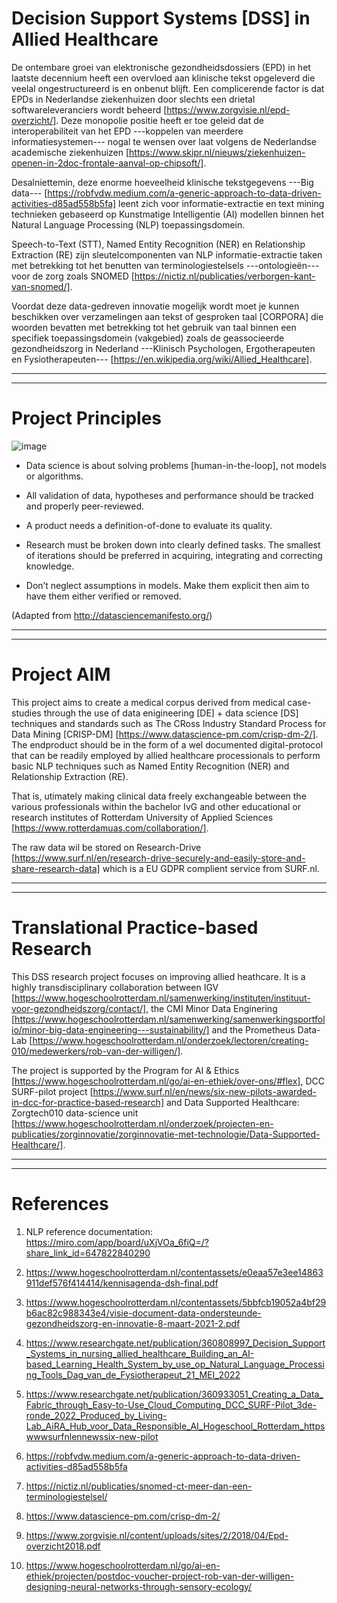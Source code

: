 # Decision Support Systems [DSS] in Allied Healthcare
De ontembare groei van elektronische gezondheidsdossiers (EPD) in het laatste decennium heeft een overvloed aan klinische tekst opgeleverd die veelal ongestructureerd is en onbenut blijft.  Een complicerende factor is dat EPDs in Nederlandse ziekenhuizen door slechts een drietal softwareleveranciers wordt beheerd
[https://www.zorgvisie.nl/epd-overzicht/]. Deze monopolie positie heeft er toe geleid dat de interoperabiliteit van het EPD ---koppelen van  meerdere informatiesystemen--- nogal te wensen over laat volgens de Nederlandse academische ziekenhuizen [https://www.skipr.nl/nieuws/ziekenhuizen-openen-in-2doc-frontale-aanval-op-chipsoft/].

Desalniettemin, deze enorme hoeveelheid klinische tekstgegevens ---Big data---  [https://robfvdw.medium.com/a-generic-approach-to-data-driven-activities-d85ad558b5fa] leent zich voor informatie-extractie en text mining technieken gebaseerd op Kunstmatige Intelligentie (AI) modellen binnen het Natural Language Processing (NLP) toepassingsdomein. 

Speech-to-Text (STT), Named Entity Recognition (NER) en Relationship Extraction (RE) zijn sleutelcomponenten van NLP informatie-extractie taken met betrekking tot het benutten van terminologiestelsels ---ontologieën--- voor de zorg zoals SNOMED [https://nictiz.nl/publicaties/verborgen-kant-van-snomed/].

Voordat deze data-gedreven innovatie mogelijk wordt moet je kunnen beschikken over verzamelingen aan tekst of gesproken taal [CORPORA] die woorden bevatten met betrekking tot het gebruik van taal binnen een specifiek toepassingsdomein (vakgebied) zoals de geassocieerde gezondheidszorg in Nederland ---Klinisch Psychologen, Ergotherapeuten en Fysiotherapeuten--- [https://en.wikipedia.org/wiki/Allied_Healthcare].

***********
***********

# Project Principles 

![image](https://user-images.githubusercontent.com/684692/190854318-53c7040b-9d54-4cc7-a19a-a281349d6145.png)

- Data science is about solving problems [human-in-the-loop], not models or algorithms.

- All validation of data, hypotheses and performance should be tracked and properly peer-reviewed.

- A product needs a definition-of-done to evaluate its quality.

- Research must be broken down into clearly defined tasks. The smallest of iterations should be preferred in acquiring, integrating and correcting knowledge.

- Don’t neglect assumptions in models. Make them explicit then aim to have them either verified or removed.

(Adapted from http://datasciencemanifesto.org/)

***********
***********

# Project AIM

This project aims to create a medical corpus derived from medical case-studies through the use of data enigineering [DE] + data science [DS] techniques and standards such as The CRoss Industry Standard Process for Data Mining [CRISP-DM] [https://www.datascience-pm.com/crisp-dm-2/]. The endproduct should be in the form of a wel documented digital-protocol that can be readily employed by allied healthcare processionals to perform basic NLP techniques such as Named Entity Recognition (NER) and Relationship Extraction (RE).

That is, utimately making clinical data freely exchangeable between the various professionals within the bachelor IvG and other educational or research institutes of Rotterdam University of Applied Sciences [https://www.rotterdamuas.com/collaboration/].

The raw data wil be stored on Research-Drive [https://www.surf.nl/en/research-drive-securely-and-easily-store-and-share-research-data] which is a EU GDPR complient service from SURF.nl. 

***********
***********

# Translational Practice-based Research
This DSS research project focuses on improving allied heathcare. It is a highly transdisciplinary collaboration between 
IGV [https://www.hogeschoolrotterdam.nl/samenwerking/instituten/instituut-voor-gezondheidszorg/contact/], the CMI Minor Data Enginering [https://www.hogeschoolrotterdam.nl/samenwerking/samenwerkingsportfolio/minor-big-data-engineering---sustainability/] and the Prometheus Data-Lab [https://www.hogeschoolrotterdam.nl/onderzoek/lectoren/creating-010/medewerkers/rob-van-der-willigen/].

The project is supported by the Program for AI & Ethics [https://www.hogeschoolrotterdam.nl/go/ai-en-ethiek/over-ons/#flex], DCC SURF-pilot project [https://www.surf.nl/en/news/six-new-pilots-awarded-in-dcc-for-practice-based-research] and Data Supported Healthcare: Zorgtech010 data-science unit
[https://www.hogeschoolrotterdam.nl/onderzoek/projecten-en-publicaties/zorginnovatie/zorginnovatie-met-technologie/Data-Supported-Healthcare/].

***********
***********

# References

1. NLP reference documentation: https://miro.com/app/board/uXjVOa_6fiQ=/?share_link_id=647822840290

2. https://www.hogeschoolrotterdam.nl/contentassets/e0eaa57e3ee14863911def576f414414/kennisagenda-dsh-final.pdf

3. https://www.hogeschoolrotterdam.nl/contentassets/5bbfcb19052a4bf29b6ac82c988343e4/visie-document-data-ondersteunde-gezondheidszorg-en-innovatie-8-maart-2021-2.pdf

4. https://www.researchgate.net/publication/360808997_Decision_Support_Systems_in_nursing_allied_healthcare_Building_an_AI-based_Learning_Health_System_by_use_op_Natural_Language_Processing_Tools_Dag_van_de_Fysiotherapeut_21_MEI_2022

5. https://www.researchgate.net/publication/360933051_Creating_a_Data_Fabric_through_Easy-to-Use_Cloud_Computing_DCC_SURF-Pilot_3de-ronde_2022_Produced_by_Living-Lab_AiRA_Hub_voor_Data_Responsible_AI_Hogeschool_Rotterdam_httpswwwsurfnlennewssix-new-pilot

6. https://robfvdw.medium.com/a-generic-approach-to-data-driven-activities-d85ad558b5fa

7. https://nictiz.nl/publicaties/snomed-ct-meer-dan-een-terminologiestelsel/

8. https://www.datascience-pm.com/crisp-dm-2/

9. https://www.zorgvisie.nl/content/uploads/sites/2/2018/04/Epd-overzicht2018.pdf

10. https://www.hogeschoolrotterdam.nl/go/ai-en-ethiek/projecten/postdoc-voucher-project-rob-van-der-willigen-designing-neural-networks-through-sensory-ecology/




